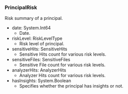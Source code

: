### PrincipalRisk
Risk summary of a principal.

- date: System.Int64
  - Date.
- riskLevel: RiskLevelType
  - Risk level of principal.
- sensitiveHits: SensitiveHits
  - Sensitive Hits count for various risk levels.
- sensitiveFiles: SensitiveFiles
  - Sensitive File count for various risk levels.
- analyzerHits: AnalyzerHits
  - Analyzer Hits count for various risk levels.
- hasInsights: System.Boolean
  - Specifies whether the principal has insights or not.
